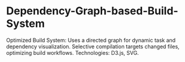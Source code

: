 # Dependency-Graph-based-Build-System
Optimized Build System: Uses a directed graph for dynamic task and dependency visualization. Selective compilation targets changed files, optimizing build workflows. Technologies: D3.js, SVG.

